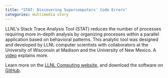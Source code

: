 ```yaml
---
title: "STAT: Discovering Supercomputers' Code Errors"
categories: multimedia story
---
```


LLNL's Stack Trace Analysis Tool (STAT) reduces the number of processes requiring more in-depth analysis by organizing processes within a parallel application based on behavioral patterns. This analytic tool was designed and developed by LLNL computer scientists with collaborators at the University of Wisconsin at Madison and the University of New Mexico.  A [video](https://youtu.be/Lv8rR03ez04) explains more.

Learn more on the [LLNL Computing website](https://computing.llnl.gov/projects/stat-discovering-computers-code-errors), and download the software on [GitHub](https://github.com/LLNL/STAT).
